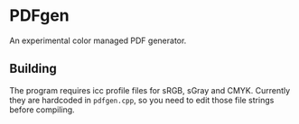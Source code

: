 # PDFgen

An experimental color managed PDF generator.

## Building

The program requires icc profile files for sRGB, sGray and CMYK.
Currently they are hardcoded in `pdfgen.cpp`, so you need to edit
those file strings before compiling.
